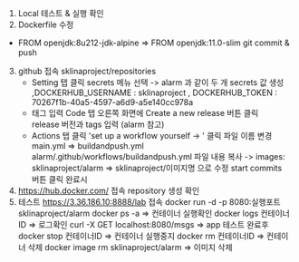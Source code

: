 1. Local 테스트 & 실행 확인
2. Dockerfile 수정
 - FROM openjdk:8u212-jdk-alpine   =>   FROM openjdk:11.0-slim
   git commit & push
3. github 접속 sklinaproject/repositories
   - Setting 탭 클릭
     secrets 메뉴 선택 -> alarm 과 같이 두 개 secrets 값 생성 ,DOCKERHUB_USERNAME : sklinaproject , DOCKERHUB_TOKEN : 70267f1b-40a5-4597-a6d9-a5e140cc978a
   - 태그 입력
     Code 탭 오른쪽 화면에 Create a new release 버튼 클릭  
     release 버전과 tags 입력 (alarm 참고)
   - Actions 탭 클릭 
     'set up a workflow yourself -> ' 클릭
     파일 이름 변경 main.yml => buildandpush.yml
     alarm/.github/workflows/buildandpush.yml 파일 내용 복사
     -> images: sklinaproject/alarm => sklinaproject/이미지명 으로 수정
     start commits 버튼 클릭
     완료시
4. https://hub.docker.com/ 접속
   repository 생성 확인
5. 테스트 
   https://3.36.186.10:8888/lab 접속
   docker run -d -p 8080:실행포트 sklinaproject/alarm
   docker ps -a => 컨테이너 실행확인
   docker logs 컨테이너ID => 로그확인
   curl -X GET localhost:8080/msgs => app 테스트
   완료후
   docker stop 컨테이너ID => 컨테이너 실행중지
   docker rm 컨테이너ID => 컨테이너 삭제
   docker image rm sklinaproject/alarm => 이미지 삭제
   
